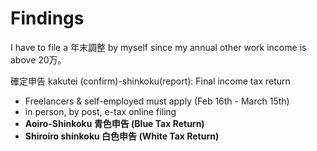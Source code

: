 # Findings

I have to file a 年末調整 by myself since my annual other work income is above 20万。

確定申告 kakutei (confirm)-shinkoku(report): Final income tax return

- Freelancers & self-employed must apply (Feb 16th - March 15th)
- in person, by post, e-tax online filing
- **Aoiro-Shinkoku 青色申告 (Blue Tax Return)**
- **Shiroiro shinkoku 白色申告 (White Tax Return)**




